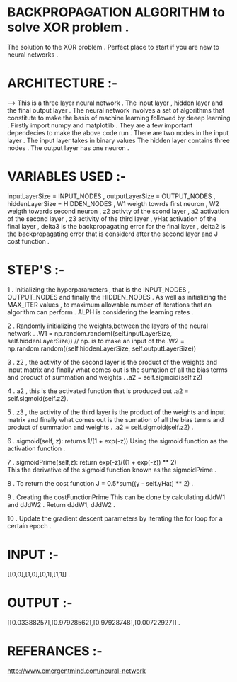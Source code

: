 # BACKPROPAGATION ALGORITHM to solve XOR problem .
The solution to the XOR problem . Perfect place to start if you are new to neural networks .

# ARCHITECTURE :-

--> This is a three layer neural network . The input layer , hidden layer and the final output layer . The neural network involves a
set of algorithms that constitute to make the basis of machine learning followed by deeep learning . Firstly import numpy and matplotlib . 
They are a few important dependecies to make the above code run . There are two nodes in the input layer . The input layer takes in binary values 
The hidden layer contains three nodes . The output layer  has one neuron .


# VARIABLES USED :-
inputLayerSize = INPUT_NODES , outputLayerSize = OUTPUT_NODES , hiddenLayerSize = HIDDEN_NODES , W1 weigth towrds first neuron 
, W2 weigth towards second neuron  , z2 activty of the scond layer  , a2 activation of the second layer  , z3 activity of the third layer
, yHat activation of the final layer , delta3 is the backpropagating error for the final layer ,  delta2 is the backpropagating error
that is considerd after the second layer and  J cost function .

# STEP'S :-

1 . Initializing the hyperparameters , that is the INPUT_NODES , OUTPUT_NODES and finally the HIDDEN_NODES . As well as initializing
the MAX_ITER values , to maximum allowable number of iterations that an algorithm can perform . ALPH is considering the learning rates .


2 . Randomly initializing the weights,between the layers of the neural network .
      .W1 = np.random.random((self.inputLayerSize, self.hiddenLayerSize))  // np. is to make an input of the 
      .W2 = np.random.random((self.hiddenLayerSize, self.outputLayerSize))
     
3 . z2 , the activity of the second layer is the product of the weights and input matrix and finally what comes out is the sumation of all
the bias terms and product of summation and weights . .a2 = self.sigmoid(self.z2)


4 . a2 , this is the activated function that is produced out .a2 = self.sigmoid(self.z2).

5 . z3 , the activity of the third layer is the product of the weights and input matrix and finally what comes out is the sumation of all
the bias terms and product of summation and weights . .a2 = self.sigmoid(self.z2) .

6 . sigmoid(self, z):
        returns  1/(1 + exp(-z)) 
        Using the sigmoid function as the activation function .
        
 7 .  sigmoidPrime(self,z):
        return exp(-z)/((1 + exp(-z)) ** 2)  
       This the derivative of the sigmoid function known as the sigmoidPrime .
       
 8 . To return the cost function 
  J = 0.5*sum((y - self.yHat) ** 2) .
  
  
  9 . Creating the costFunctionPrime 
  This can be done by calculating  dJdW1 and dJdW2 . 
   Return dJdW1, dJdW2 . 
   
   
   10 . Update the gradient descent parameters by iterating the for loop for a certain epoch . 
   
   # INPUT :-
   
   [[0,0],[1,0],[0,1],[1,1]] .
   
   # OUTPUT :-
   
   [[0.03388257],[0.97928562],[0.97928748],[0.00722927]] .
   
   # REFERANCES :-
   http://www.emergentmind.com/neural-network
   
  
  
 
